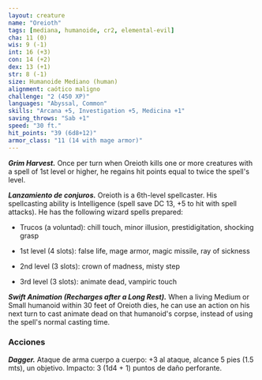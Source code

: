 ```yaml
---
layout: creature
name: "Oreioth"
tags: [mediana, humanoide, cr2, elemental-evil]
cha: 11 (0)
wis: 9 (-1)
int: 16 (+3)
con: 14 (+2)
dex: 13 (+1)
str: 8 (-1)
size: Humanoide Mediano (human)
alignment: caótico maligno
challenge: "2 (450 XP)"
languages: "Abyssal, Common"
skills: "Arcana +5, Investigation +5, Medicina +1"
saving_throws: "Sab +1"
speed: "30 ft."
hit_points: "39 (6d8+12)"
armor_class: "11 (14 with mage armor)"
---
```


***Grim Harvest.*** Once per turn when Oreioth kills one or more creatures with a spell of 1st level or higher, he regains hit points equal to twice the spell's level.

***Lanzamiento de conjuros.*** Oreioth is a 6th-level spellcaster. His spellcasting ability is Intelligence (spell save DC 13, +5 to hit with spell attacks). He has the following wizard spells prepared:

* Trucos (a voluntad): chill touch, minor illusion, prestidigitation, shocking grasp

* 1st level (4 slots): false life, mage armor, magic missile, ray of sickness

* 2nd level (3 slots): crown of madness, misty step

* 3rd level (3 slots): animate dead, vampiric touch

***Swift Animation (Recharges after a Long Rest).*** When a living Medium or Small humanoid within 30 feet of Oreioth dies, he can use an action on his next turn to cast animate dead on that humanoid's corpse, instead of using the spell's normal casting time.

### Acciones

***Dagger.*** Ataque de arma cuerpo a cuerpo: +3 al ataque, alcance 5 pies (1.5 mts), un objetivo. Impacto: 3 (1d4 + 1) puntos de daño perforante.